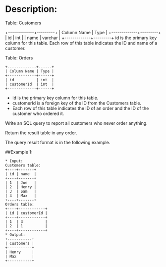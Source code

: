 # Description:

Table: Customers

+-------------+---------+
| Column Name | Type    |
+-------------+---------+
| id          | int     |
| name        | varchar |
+-------------+---------+
id is the primary key column for this table.
Each row of this table indicates the ID and name of a customer.
 

Table: Orders
```
+-------------+------+
| Column Name | Type |
+-------------+------+
| id          | int  |
| customerId  | int  |
+-------------+------+
```
* id is the primary key column for this table.
* customerId is a foreign key of the ID from the Customers table.
* Each row of this table indicates the ID of an order and the ID of the customer who ordered it.
 
Write an SQL query to report all customers who never order anything.

Return the result table in any order.

The query result format is in the following example.

##Example 1:
```
* Input: 
Customers table:
+----+-------+
| id | name  |
+----+-------+
| 1  | Joe   |
| 2  | Henry |
| 3  | Sam   |
| 4  | Max   |
+----+-------+
Orders table:
+----+------------+
| id | customerId |
+----+------------+
| 1  | 3          |
| 2  | 1          |
+----+------------+
* Output: 
+-----------+
| Customers |
+-----------+
| Henry     |
| Max       |
+-----------+
```